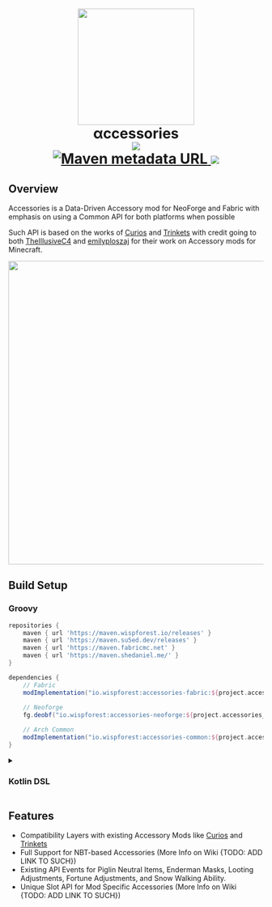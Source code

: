 <h1 align="center">
  <img src="https://cdn.modrinth.com/data/jtmvUHXj/14fabf4859e845b0bd6659daf2375be3e88f59ec.png" width=230>
  <br>
  αccessories
  <br>
  <a href="https://modrinth.com/mod/owo-lib">
      <img src="https://img.shields.io/badge/-modrinth-gray?style=for-the-badge&labelColor=green&labelWidth=15&logo=appveyor&logoColor=white">
  </a>
  <br>
  <a href="https://maven.wispforest.io/#/releases/io/wispforest/accessories-fabric">
    <img alt="Maven metadata URL" src="https://img.shields.io/maven-metadata/v?metadataUrl=https%3A%2F%2Fmaven.wispforest.io%2Freleases%2Fio%2Fwispforest%2Faccessories-fabric%2Fmaven-metadata.xml&style=for-the-badge">
  </a>
  <a href="https://discord.gg/xrwHKktV2d">
      <img src="https://img.shields.io/discord/825828008644313089?label=wisp%20forest&logo=discord&logoColor=white&style=for-the-badge">
  </a>
</h1>

## Overview
Accessories is a Data-Driven Accessory mod for NeoForge and Fabric with emphasis on using a Common API for both platforms when possible

<p/>
  
Such API is based on the works of [Curios](https://github.com/TheIllusiveC4/Curios) and [Trinkets](https://github.com/emilyploszaj/trinkets) with credit going to both [TheIllusiveC4](https://github.com/TheIllusiveC4) and [emilyploszaj](https://github.com/emilyploszaj) for their work on Accessory mods for Minecraft.

<p align="center">
  <img width=600 src="https://cdn.modrinth.com/data/jtmvUHXj/images/e40c711b48f2962a31f808c34792ba4f71978ca3.png"/>
</p>

## Build Setup

### Groovy
```groovy
repositories {
    maven { url 'https://maven.wispforest.io/releases' }
    maven { url 'https://maven.su5ed.dev/releases' }
    maven { url 'https://maven.fabricmc.net' }
    maven { url 'https://maven.shedaniel.me/' }
}

dependencies {
    // Fabric
    modImplementation("io.wispforest:accessories-fabric:${project.accessories_version}")
    
    // Neoforge 
    fg.deobf("io.wispforest:accessories-neoforge:${project.accessories_version}")

    // Arch Common
    modImplementation("io.wispforest:accessories-common:${project.accessories_version}")
}
```
<details>
<summary><h3>Kotlin DSL</h3></summary>
  
```kotlin
repositories {
    maven("https://maven.wispforest.io/releases")
    maven("https://maven.su5ed.dev/releases")
    maven("https://maven.fabricmc.net")
    maven("https://maven.shedaniel.me/")
}

dependencies {
    // Fabric
    modImplementation("io.wispforest:accessories-fabric:${properties["accessories_version"]}")
    
    // Neoforge 
    fg.deobf("io.wispforest:accessories-neoforge:${properties["accessories_version"]}")

    // Arch Common
    modImplementation("io.wispforest:accessories-common:${properties["accessories_version"]}")
}
```
</details>

## Features
- Compatibility Layers with existing Accessory Mods like [Curios](https://github.com/TheIllusiveC4/Curios) and [Trinkets](https://github.com/emilyploszaj/trinkets)
- Full Support for NBT-based Accessories (More Info on Wiki {TODO: ADD LINK TO SUCH})
- Existing API Events for Piglin Neutral Items, Enderman Masks, Looting Adjustments, Fortune Adjustments, and Snow Walking Ability.
- Unique Slot API for Mod Specific Accessories (More Info on Wiki {TODO: ADD LINK TO SUCH})
